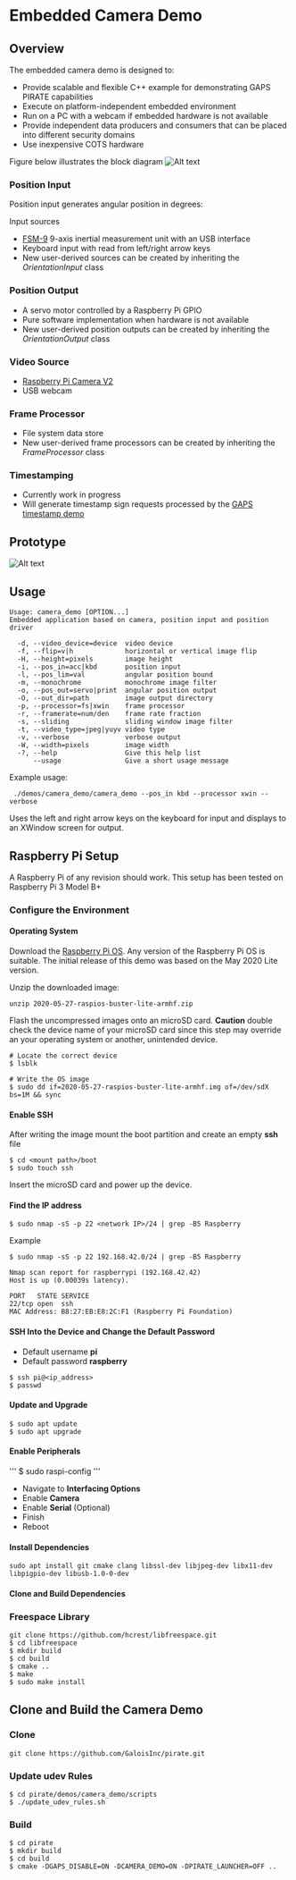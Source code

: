 # Embedded Camera Demo

## Overview
The embedded camera demo is designed to:
* Provide scalable and flexible C++ example for demonstrating GAPS PIRATE capabilities
* Execute on platform-independent embedded environment
* Run on a PC with a webcam if embedded hardware is not available
* Provide independent data producers and consumers that can be placed into different security domains
* Use inexpensive COTS hardware

Figure below illustrates the block diagram
 ![Alt text](img/gaps_pi_demo.png?raw=true "Block Diagram")

### Position Input
Position input generates angular position in degrees:

Input sources
 * [FSM-9](https://www.ceva-dsp.com/product/fsm-9/) 9-axis inertial measurement unit with an USB interface
 * Keyboard input with read from left/right arrow keys
 * New user-derived sources can be created by inheriting the *OrientationInput* class

### Position Output
 * A servo motor controlled by a Raspberry Pi GPIO
 * Pure software implementation when hardware is not available
 * New user-derived position outputs can be created by inheriting the *OrientationOutput* class

### Video Source
 * [Raspberry Pi Camera V2](https://www.raspberrypi.org/products/camera-module-v2)
 * USB webcam

### Frame Processor
 * File system data store
 * New user-derived frame processors can be created by inheriting the *FrameProcessor* class

### Timestamping
 * Currently work in progress
 * Will generate timestamp sign requests processed by the [GAPS timestamp demo](https://github.com/GaloisInc/pirate/tree/master/demos/time_demo)

## Prototype
 ![Alt text](img/embedded_camera_demo.jpg?raw=true "Prototype")

## Usage
```
Usage: camera_demo [OPTION...]
Embedded application based on camera, position input and position driver

  -d, --video_device=device  video device
  -f, --flip=v|h             horizontal or vertical image flip
  -H, --height=pixels        image height
  -i, --pos_in=acc|kbd       position input
  -l, --pos_lim=val          angular position bound
  -m, --monochrome           monochrome image filter
  -o, --pos_out=servo|print  angular position output
  -O, --out_dir=path         image output directory
  -p, --processor=fs|xwin    frame processor
  -r, --framerate=num/den    frame rate fraction
  -s, --sliding              sliding window image filter
  -t, --video_type=jpeg|yuyv video type
  -v, --verbose              verbose output
  -W, --width=pixels         image width
  -?, --help                 Give this help list
      --usage                Give a short usage message
```

Example usage:

```
 ./demos/camera_demo/camera_demo --pos_in kbd --processor xwin --verbose
```

Uses the left and right arrow keys on the keyboard for input
and displays to an XWindow screen for output.

## Raspberry Pi Setup
A Raspberry Pi of any revision should work. This setup has been tested on
Raspberry Pi 3 Model B+

### Configure the Environment

#### Operating System
Download the [Raspberry Pi OS](https://www.raspberrypi.org/downloads/raspberry-pi-os).
Any version of the Raspberry Pi OS is suitable. The initial release of this demo
was based on the May 2020 Lite version.

Unzip the downloaded image:
```
unzip 2020-05-27-raspios-buster-lite-armhf.zip
```

Flash the uncompressed images onto an microSD card. **Caution** double check
the device name of your microSD card since this step may override an your operating
system or another, unintended device.
```
# Locate the correct device
$ lsblk

# Write the OS image
$ sudo dd if=2020-05-27-raspios-buster-lite-armhf.img of=/dev/sdX bs=1M && sync
```

#### Enable SSH
After writing the image mount the boot partition and create an empty **ssh**
file
```
$ cd <mount path>/boot
$ sudo touch ssh
```
Insert the microSD card and power up the device.

#### Find the IP address

```
$ sudo nmap -sS -p 22 <network IP>/24 | grep -B5 Raspberry
```

Example
```
$ sudo nmap -sS -p 22 192.168.42.0/24 | grep -B5 Raspberry

Nmap scan report for raspberrypi (192.168.42.42)
Host is up (0.00039s latency).

PORT   STATE SERVICE
22/tcp open  ssh
MAC Address: B8:27:EB:E8:2C:F1 (Raspberry Pi Foundation)
```

#### SSH Into the Device and Change the Default Password
* Default username **pi**
* Default password **raspberry**
```
$ ssh pi@<ip_address>
$ passwd
```

#### Update and Upgrade
```
$ sudo apt update
$ sudo apt upgrade
```

#### Enable Peripherals
'''
$ sudo raspi-config
'''
* Navigate to **Interfacing Options**
* Enable **Camera**
* Enable **Serial** (Optional)
* Finish
* Reboot

#### Install Dependencies
```
sudo apt install git cmake clang libssl-dev libjpeg-dev libx11-dev libpigpio-dev libusb-1.0-0-dev
```

#### Clone and Build Dependencies

### Freespace Library
```
git clone https://github.com/hcrest/libfreespace.git
$ cd libfreespace
$ mkdir build
$ cd build
$ cmake ..
$ make
$ sudo make install
```

## Clone and Build the Camera Demo

### Clone
```
git clone https://github.com/GaloisInc/pirate.git
```

### Update udev Rules
```
$ cd pirate/demos/camera_demo/scripts
$ ./update_udev_rules.sh
```

### Build
```
$ cd pirate
$ mkdir build
$ cd build
$ cmake -DGAPS_DISABLE=ON -DCAMERA_DEMO=ON -DPIRATE_LAUNCHER=OFF ..
```
